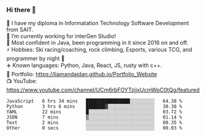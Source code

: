 ### Hi there 👋  
🏫 I have my diploma in Informatation Technology Software Development from SAIT.  
🔭 I’m currently working for interGen Studio!  
💬 Most confident in Java, been programming in it since 2016 on and off.    
⚡ Hobbies: Ski racing/coaching, rock climbing, Esports, various TCG, and programmer by night 🦉    
✈️ Known languages: Python, Java, React, JS, rusty with c++.     
🥇 Portfolio: https://liamandaidan.github.io/Portfolio_Website  
📺 YouTube: https://www.youtube.com/channel/UCm6rbFOYTzjjxUcmWpC0tQg/featured

<!--START_SECTION:waka-->

```text
JavaScript   6 hrs 34 mins   ████████████████░░░░░░░░░   64.38 %
Python       3 hrs 6 mins    ███████▓░░░░░░░░░░░░░░░░░   30.38 %
YAML         22 mins         █░░░░░░░░░░░░░░░░░░░░░░░░   03.72 %
JSON         7 mins          ▒░░░░░░░░░░░░░░░░░░░░░░░░   01.14 %
Text         2 mins          ░░░░░░░░░░░░░░░░░░░░░░░░░   00.35 %
Other        0 secs          ░░░░░░░░░░░░░░░░░░░░░░░░░   00.03 %
```

<!--END_SECTION:waka-->


